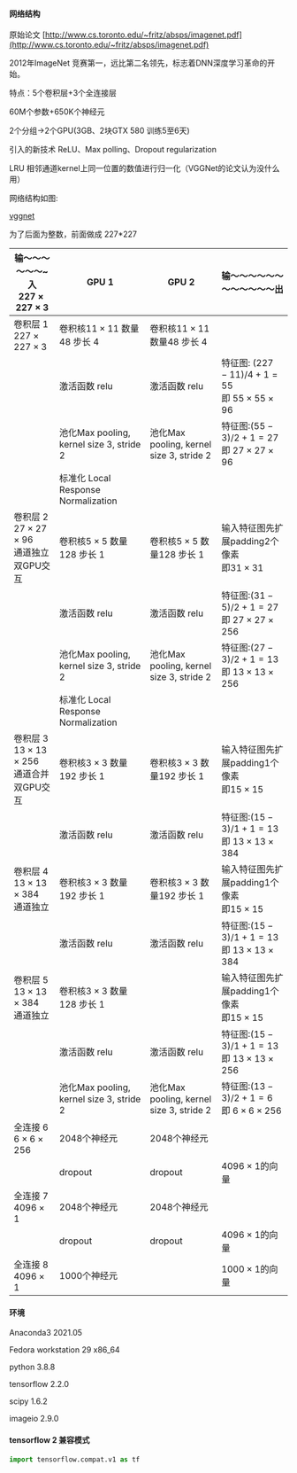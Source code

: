 #### 网络结构

原始论文 [http://www.cs.toronto.edu/~fritz/absps/imagenet.pdf](http://www.cs.toronto.edu/~fritz/absps/imagenet.pdf)

2012年ImageNet 竞赛第一，远比第二名领先，标志着DNN深度学习革命的开始。

特点：5个卷积层+3个全连接层

60M个参数+650K个神经元

2个分组->2个GPU(3GB、2块GTX 580 训练5至6天)

引入的新技术 ReLU、Max polling、Dropout regularization

LRU 相邻通道kernel上同一位置的数值进行归一化（VGGNet的论文认为没什么用）

网络结构如图:

[vggnet](/VGG/vgg.png)

为了后面为整数，前面做成 227\*227

| 输～～～～～～~入 <br>$227\times 227\times 3$| GPU 1 | GPU 2| 输～～～～～～～～～～～～出|
| -- | -- | -- | -- |
|卷积层 1 <br>$227\times 227\times 3$|卷积核$11\times 11$ 数量48 步长 4 | 卷积核$11\times 11$ 数量48 步长 4 ||
| |激活函数 relu | 激活函数 relu|特征图: $(227-11)/4+1=55$ <br>即 $55\times 55\times 96$|
| | 池化Max pooling,  kernel size 3, stride 2|池化Max pooling,  kernel size 3, stride 2 |特征图:$(55-3)/2+1=27$ <br>即 $27\times 27\times 96$|
| |标准化 Local Response Normalization | ||
|卷积层 2 <br>$27\times 27\times 96$<br> 通道独立<br> 双GPU交互|卷积核$5\times 5$ 数量128 步长 1  |卷积核$5\times 5$ 数量128 步长 1 |输入特征图先扩展padding2个像素<br>即$31\times 31$|
| |激活函数 relu |激活函数 relu |特征图:$(31-5)/2+1=27$ <br>即 $27\times 27\times 256$|
| | 池化Max pooling,  kernel size 3, stride 2| 池化Max pooling,  kernel size 3, stride 2|特征图:$(27-3)/2+1=13$ <br>即 $13\times 13\times 256$|
| |标准化 Local Response Normalization| ||
|卷积层 3 <br>$13\times 13\times 256$<br> 通道合并<br>双GPU交互|卷积核$3\times 3$ 数量192 步长 1  | 卷积核$3\times 3$ 数量192 步长 1 |输入特征图先扩展padding1个像素<br>即$15\times 15$|
| |激活函数 relu |激活函数 relu |特征图:$(15-3)/1+1=13$ <br>即 $13\times 13\times 384$|
|卷积层 4 <br>$13\times 13\times 384$<br> 通道独立|卷积核$3\times 3$ 数量192 步长 1   |卷积核$3\times 3$ 数量192 步长 1 |输入特征图先扩展padding1个像素<br>即$15\times 15$|
| |激活函数 relu |激活函数 relu |特征图:$(15-3)/1+1=13$ <br>即 $13\times 13\times 384$|
|卷积层 5 <br>$13\times 13\times 384$<br> 通道独立|卷积核$3\times 3$ 数量128 步长 1  | |输入特征图先扩展padding1个像素<br>即$15\times 15$|
| |激活函数 relu |激活函数 relu |特征图:$(15-3)/1+1=13$ <br>即 $13\times 13\times 256$|
| | 池化Max pooling, kernel size 3, stride 2| 池化Max pooling, kernel size 3, stride 2|特征图:$(13-3)/2+1=6$ <br>即 $6\times 6\times 256$|
|全连接 6<br>$6\times 6\times 256$|2048个神经元 |2048个神经元 ||
| |dropout |dropout|$4096\times 1$的向量|
|全连接 7 <br>$4096\times 1$|2048个神经元 |2048个神经元 ||
| |dropout |dropout|$4096\times 1$的向量|
|全连接 8<br> $4096\times 1$|1000个神经元 | |$1000\times 1$的向量|

#### 环境
Anaconda3 2021.05

Fedora workstation 29 x86_64

python 3.8.8

tensorflow                2.2.0

scipy                     1.6.2

imageio                   2.9.0

#### tensorflow 2 兼容模式

```python
import tensorflow.compat.v1 as tf
```
